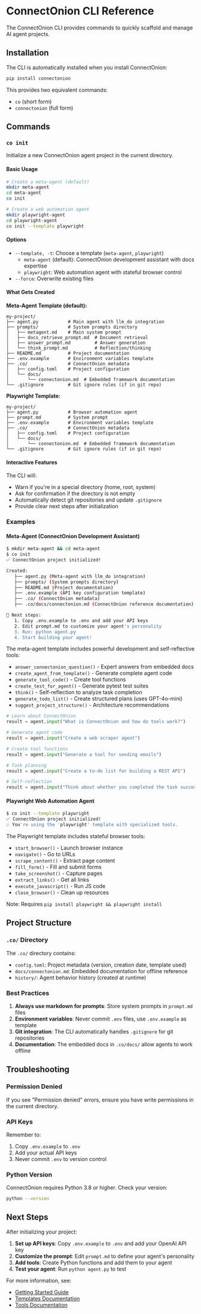 # ConnectOnion CLI Reference

The ConnectOnion CLI provides commands to quickly scaffold and manage AI agent projects.

## Installation

The CLI is automatically installed when you install ConnectOnion:

```bash
pip install connectonion
```

This provides two equivalent commands:
- `co` (short form)
- `connectonion` (full form)

## Commands

### `co init`

Initialize a new ConnectOnion agent project in the current directory.

#### Basic Usage

```bash
# Create a meta-agent (default)
mkdir meta-agent
cd meta-agent
co init

# Create a web automation agent
mkdir playwright-agent
cd playwright-agent
co init --template playwright
```

#### Options

- `--template, -t`: Choose a template (`meta-agent`, `playwright`)
  - `meta-agent` (default): ConnectOnion development assistant with docs expertise
  - `playwright`: Web automation agent with stateful browser control
- `--force`: Overwrite existing files

#### What Gets Created

**Meta-Agent Template (default):**
```
my-project/
├── agent.py           # Main agent with llm_do integration
├── prompts/           # System prompts directory
│   ├── metagent.md    # Main system prompt
│   ├── docs_retrieve_prompt.md  # Document retrieval
│   ├── answer_prompt.md         # Answer generation
│   └── think_prompt.md          # Reflection/thinking
├── README.md          # Project documentation
├── .env.example       # Environment variables template
├── .co/               # ConnectOnion metadata
│   ├── config.toml    # Project configuration
│   └── docs/
│       └── connectonion.md  # Embedded framework documentation
└── .gitignore         # Git ignore rules (if in git repo)
```

**Playwright Template:**
```
my-project/
├── agent.py           # Browser automation agent
├── prompt.md          # System prompt
├── .env.example       # Environment variables template
├── .co/               # ConnectOnion metadata
│   ├── config.toml    # Project configuration
│   └── docs/
│       └── connectonion.md  # Embedded framework documentation
└── .gitignore         # Git ignore rules (if in git repo)
```

#### Interactive Features

The CLI will:
- Warn if you're in a special directory (home, root, system)
- Ask for confirmation if the directory is not empty
- Automatically detect git repositories and update `.gitignore`
- Provide clear next steps after initialization

### Examples

#### Meta-Agent (ConnectOnion Development Assistant)

```bash
$ mkdir meta-agent && cd meta-agent
$ co init
✅ ConnectOnion project initialized!

Created:
   ├── agent.py (Meta-agent with llm_do integration)
   ├── prompts/ (System prompts directory)
   ├── README.md (Project documentation)
   ├── .env.example (API key configuration template)
   ├── .co/ (ConnectOnion metadata)
   ├── .co/docs/connectonion.md (ConnectOnion reference documentation)

🚀 Next steps:
   1. Copy .env.example to .env and add your API keys
   2. Edit prompt.md to customize your agent's personality
   3. Run: python agent.py
   4. Start building your agent!
```

The meta-agent template includes powerful development and self-reflective tools:
- `answer_connectonion_question()` - Expert answers from embedded docs
- `create_agent_from_template()` - Generate complete agent code
- `generate_tool_code()` - Create tool functions
- `create_test_for_agent()` - Generate pytest test suites
- `think()` - Self-reflection to analyze task completion
- `generate_todo_list()` - Create structured plans (uses GPT-4o-mini)
- `suggest_project_structure()` - Architecture recommendations

```python
# Learn about ConnectOnion
result = agent.input("What is ConnectOnion and how do tools work?")

# Generate agent code
result = agent.input("Create a web scraper agent")

# Create tool functions
result = agent.input("Generate a tool for sending emails")

# Task planning
result = agent.input("Create a to-do list for building a REST API")

# Self-reflection
result = agent.input("Think about whether you completed the task successfully")
```

#### Playwright Web Automation Agent

```bash
$ co init --template playwright
✅ ConnectOnion project initialized!
💡 You're using the 'playwright' template with specialized tools.
```

The Playwright template includes stateful browser tools:
- `start_browser()` - Launch browser instance
- `navigate()` - Go to URLs
- `scrape_content()` - Extract page content
- `fill_form()` - Fill and submit forms
- `take_screenshot()` - Capture pages
- `extract_links()` - Get all links
- `execute_javascript()` - Run JS code
- `close_browser()` - Clean up resources

Note: Requires `pip install playwright && playwright install`

## Project Structure

### `.co/` Directory

The `.co/` directory contains:
- `config.toml`: Project metadata (version, creation date, template used)
- `docs/connectonion.md`: Embedded documentation for offline reference
- `history/`: Agent behavior history (created at runtime)

### Best Practices

1. **Always use markdown for prompts**: Store system prompts in `prompt.md` files
2. **Environment variables**: Never commit `.env` files, use `.env.example` as template
3. **Git integration**: The CLI automatically handles `.gitignore` for git repositories
4. **Documentation**: The embedded docs in `.co/docs/` allow agents to work offline

## Troubleshooting

### Permission Denied

If you see "Permission denied" errors, ensure you have write permissions in the current directory.

### API Keys

Remember to:
1. Copy `.env.example` to `.env`
2. Add your actual API keys
3. Never commit `.env` to version control

### Python Version

ConnectOnion requires Python 3.8 or higher. Check your version:

```bash
python --version
```

## Next Steps

After initializing your project:

1. **Set up API keys**: Copy `.env.example` to `.env` and add your OpenAI API key
2. **Customize the prompt**: Edit `prompt.md` to define your agent's personality
3. **Add tools**: Create Python functions and add them to your agent
4. **Test your agent**: Run `python agent.py` to test

For more information, see:
- [Getting Started Guide](getting-started.md)
- [Templates Documentation](templates.md)
- [Tools Documentation](tools.md)